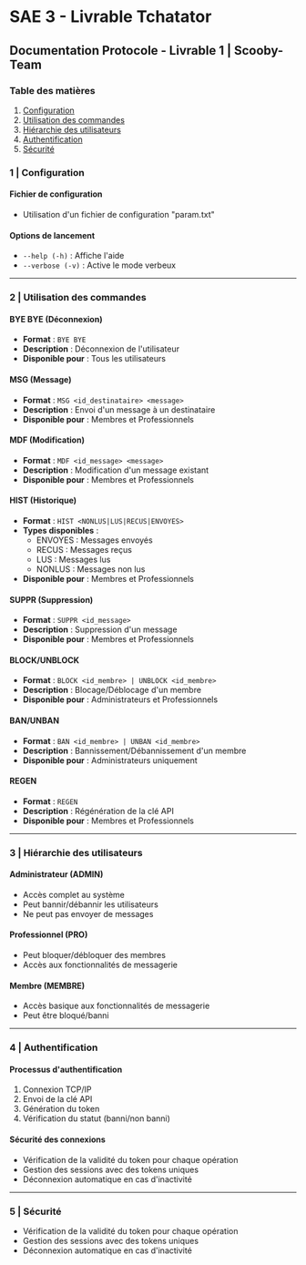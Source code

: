 # SAE 3 - Livrable Tchatator

## Documentation Protocole - Livrable 1 | Scooby-Team

### Table des matières
1. [Configuration](#1--configuration)
2. [Utilisation des commandes](#2--utilisation-des-commandes)
3. [Hiérarchie des utilisateurs](#3--hiérarchie-des-utilisateurs)
4. [Authentification](#4--authentification)
5. [Sécurité](#5--sécurité)

### 1 | Configuration

#### Fichier de configuration
- Utilisation d'un fichier de configuration "param.txt"

#### Options de lancement
- `--help (-h)` : Affiche l'aide
- `--verbose (-v)` : Active le mode verbeux

---

### 2 | Utilisation des commandes

#### BYE BYE (Déconnexion)
- **Format** : `BYE BYE`
- **Description** : Déconnexion de l'utilisateur
- **Disponible pour** : Tous les utilisateurs

#### MSG (Message)
- **Format** : `MSG <id_destinataire> <message>`
- **Description** : Envoi d'un message à un destinataire
- **Disponible pour** : Membres et Professionnels

#### MDF (Modification)
- **Format** : `MDF <id_message> <message>`
- **Description** : Modification d'un message existant
- **Disponible pour** : Membres et Professionnels

#### HIST (Historique)
- **Format** : `HIST <NONLUS|LUS|RECUS|ENVOYES>`
- **Types disponibles** :
  - ENVOYES : Messages envoyés
  - RECUS : Messages reçus
  - LUS : Messages lus
  - NONLUS : Messages non lus
- **Disponible pour** : Membres et Professionnels

#### SUPPR (Suppression)
- **Format** : `SUPPR <id_message>`
- **Description** : Suppression d'un message
- **Disponible pour** : Membres et Professionnels

#### BLOCK/UNBLOCK
- **Format** : `BLOCK <id_membre> | UNBLOCK <id_membre>`
- **Description** : Blocage/Déblocage d'un membre
- **Disponible pour** : Administrateurs et Professionnels

#### BAN/UNBAN
- **Format** : `BAN <id_membre> | UNBAN <id_membre>`
- **Description** : Bannissement/Débannissement d'un membre
- **Disponible pour** : Administrateurs uniquement

#### REGEN
- **Format** : `REGEN`
- **Description** : Régénération de la clé API
- **Disponible pour** : Membres et Professionnels

---

### 3 | Hiérarchie des utilisateurs

#### Administrateur (ADMIN)
- Accès complet au système
- Peut bannir/débannir les utilisateurs
- Ne peut pas envoyer de messages

#### Professionnel (PRO)
- Peut bloquer/débloquer des membres
- Accès aux fonctionnalités de messagerie

#### Membre (MEMBRE)
- Accès basique aux fonctionnalités de messagerie
- Peut être bloqué/banni

---

### 4 | Authentification

#### Processus d'authentification
1. Connexion TCP/IP
2. Envoi de la clé API
3. Génération du token
4. Vérification du statut (banni/non banni)

#### Sécurité des connexions
- Vérification de la validité du token pour chaque opération
- Gestion des sessions avec des tokens uniques
- Déconnexion automatique en cas d'inactivité

---

### 5 | Sécurité
- Vérification de la validité du token pour chaque opération
- Gestion des sessions avec des tokens uniques
- Déconnexion automatique en cas d'inactivité